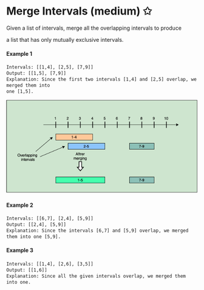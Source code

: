 # Merge Intervals (medium) ✩

Given a list of intervals, merge all the overlapping intervals to produce 

a list that has only mutually exclusive intervals.


#### Example 1
```
Intervals: [[1,4], [2,5], [7,9]]
Output: [[1,5], [7,9]]
Explanation: Since the first two intervals [1,4] and [2,5] overlap, we merged them into 
one [1,5].
```

![Merge Intervals example 1 explanation](./../../../assets/merge_intervals.png)

#### Example 2
```
Intervals: [[6,7], [2,4], [5,9]]
Output: [[2,4], [5,9]]
Explanation: Since the intervals [6,7] and [5,9] overlap, we merged them into one [5,9].
```


#### Example 3
```
Intervals: [[1,4], [2,6], [3,5]]
Output: [[1,6]]
Explanation: Since all the given intervals overlap, we merged them into one.
```